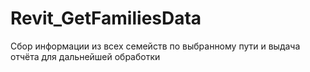 # Revit_GetFamiliesData

Сбор информации из всех семейств по выбранному пути и выдача отчёта для дальнейшей обработки
